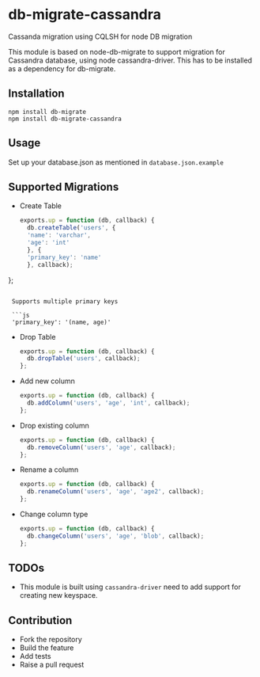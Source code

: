 # db-migrate-cassandra
Cassanda migration using CQLSH for node DB migration

This module is based on node-db-migrate to support migration for Cassandra database, using node cassandra-driver. This has to be installed as a dependency for db-migrate.

## Installation
```
npm install db-migrate
npm install db-migrate-cassandra
```

## Usage
Set up your database.json as mentioned in `database.json.example`

## Supported Migrations
* Create Table
  ```js
  exports.up = function (db, callback) {
    db.createTable('users', {
    'name': 'varchar',
    'age': 'int'
    }, {
    'primary_key': 'name'
    }, callback);
 };
 ```
 
  Supports multiple primary keys

  ```js
  'primary_key': '(name, age)'
  ```

* Drop Table
  ```js
  exports.up = function (db, callback) {
    db.dropTable('users', callback);
  };
  ```
  
* Add new column
  ```js
  exports.up = function (db, callback) {
    db.addColumn('users', 'age', 'int', callback);
  };
  ```
  
* Drop existing column
  ```js
  exports.up = function (db, callback) {
    db.removeColumn('users', 'age', callback);
  };
  ```
  
* Rename a column
  ```js
  exports.up = function (db, callback) {
    db.renameColumn('users', 'age', 'age2', callback);
  };
  ```

* Change column type
  ```js
  exports.up = function (db, callback) {
    db.changeColumn('users', 'age', 'blob', callback);
  };
  ```
  
## TODOs
* This module is built using `cassandra-driver` need to add support for creating new keyspace.

## Contribution
* Fork the repository
* Build the feature
* Add tests
* Raise a pull request
